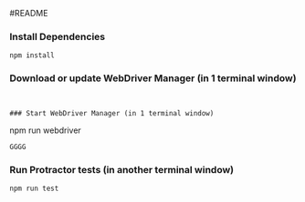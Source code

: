 #README

### Install Dependencies

```
npm install
```

### Download or update WebDriver Manager (in 1 terminal window)

```


### Start WebDriver Manager (in 1 terminal window)

```
npm run webdriver

`GGGG`

### Run Protractor tests (in another terminal window)

```
npm run test
```
